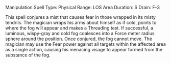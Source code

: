 Manipulation Spell
Type:  Physical
Range: LOS Area
Duration: S
Drain: F-3

This spell conjures a mist that causes fear in those wrapped in its misty tendrils. The magician wraps his arms about himself as if cold, points to where the fog will appear and makes a Threading test. If successful, a luminous, wispy-gray and cold fog coalesces into a Force meter radius sphere around the position. Once conjured, the fog cannot move. The magician may use the Fear power against all targets within the affected area as a single action, causing his menacing visage to appear formed from the substance of the fog.